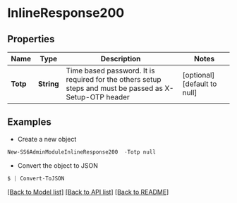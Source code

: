 # InlineResponse200
## Properties

Name | Type | Description | Notes
------------ | ------------- | ------------- | -------------
**Totp** | **String** | Time based password. It is required for the others setup steps and must be passed as X-Setup-OTP header | [optional] [default to null]

## Examples

- Create a new object
```powershell
New-SS6AdminModuleInlineResponse200  -Totp null
```

- Convert the object to JSON
```powershell
$ | Convert-ToJSON
```


[[Back to Model list]](../README.md#documentation-for-models) [[Back to API list]](../README.md#documentation-for-api-endpoints) [[Back to README]](../README.md)

